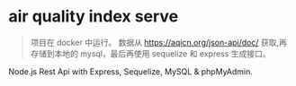 # air quality index serve

> 项目在 docker 中运行。
> 数据从 https://aqicn.org/json-api/doc/ 获取,再存储到本地的 mysql，最后再使用 sequelize 和 express 生成接口。

Node.js Rest Api with Express, Sequelize, MySQL & phpMyAdmin.

